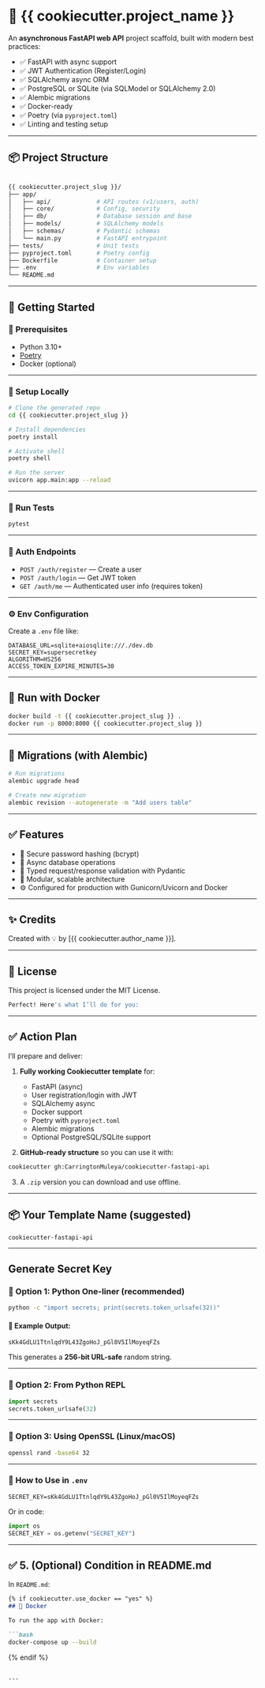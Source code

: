 # 🚀 {{ cookiecutter.project_name }}

An **asynchronous FastAPI web API** project scaffold, built with modern best practices:

- ✅ FastAPI with async support
- ✅ JWT Authentication (Register/Login)
- ✅ SQLAlchemy async ORM
- ✅ PostgreSQL or SQLite (via SQLModel or SQLAlchemy 2.0)
- ✅ Alembic migrations
- ✅ Docker-ready
- ✅ Poetry (via `pyproject.toml`)
- ✅ Linting and testing setup

---

## 📦 Project Structure

```bash

{{ cookiecutter.project_slug }}/
├── app/
│   ├── api/             # API routes (v1/users, auth)
│   ├── core/            # Config, security
│   ├── db/              # Database session and base
│   ├── models/          # SQLAlchemy models
│   ├── schemas/         # Pydantic schemas
│   └── main.py          # FastAPI entrypoint
├── tests/               # Unit tests
├── pyproject.toml       # Poetry config
├── Dockerfile           # Container setup
├── .env                 # Env variables
└── README.md

````

---

## 🚀 Getting Started

### 🔧 Prerequisites

- Python 3.10+
- [Poetry](https://python-poetry.org/docs/)
- Docker (optional)

---

### 🧱 Setup Locally

```bash
# Clone the generated repo
cd {{ cookiecutter.project_slug }}

# Install dependencies
poetry install

# Activate shell
poetry shell

# Run the server
uvicorn app.main:app --reload
````

---

### 🧪 Run Tests

```bash
pytest
```

---

### 🔐 Auth Endpoints

* `POST /auth/register` — Create a user
* `POST /auth/login` — Get JWT token
* `GET /auth/me` — Authenticated user info (requires token)

---

### ⚙️ Env Configuration

Create a `.env` file like:

```env
DATABASE_URL=sqlite+aiosqlite:///./dev.db
SECRET_KEY=supersecretkey
ALGORITHM=HS256
ACCESS_TOKEN_EXPIRE_MINUTES=30
```

---

## 🐳 Run with Docker

```bash
docker build -t {{ cookiecutter.project_slug }} .
docker run -p 8000:8000 {{ cookiecutter.project_slug }}
```

---

## 📜 Migrations (with Alembic)

```bash
# Run migrations
alembic upgrade head

# Create new migration
alembic revision --autogenerate -m "Add users table"
```

---

## ✅ Features

* 🔐 Secure password hashing (bcrypt)
* 🧠 Async database operations
* 🧪 Typed request/response validation with Pydantic
* 🧱 Modular, scalable architecture
* ⚙️ Configured for production with Gunicorn/Uvicorn and Docker

---

## ✨ Credits

Created with 💡 by \[{{ cookiecutter.author\_name }}].

---

## 📄 License

This project is licensed under the MIT License.

```bash
Perfect! Here's what I’ll do for you:
```
---

## ✅ Action Plan

I’ll prepare and deliver:

1. **Fully working Cookiecutter template** for:

   * FastAPI (async)
   * User registration/login with JWT
   * SQLAlchemy async
   * Docker support
   * Poetry with `pyproject.toml`
   * Alembic migrations
   * Optional PostgreSQL/SQLite support

2. **GitHub-ready structure** so you can use it with:

```bash
cookiecutter gh:CarringtonMuleya/cookiecutter-fastapi-api
```

3. A `.zip` version you can download and use offline.

---

## 📦 Your Template Name (suggested)

`cookiecutter-fastapi-api`

---
## Generate Secret Key

### 🔐 Option 1: Python One-liner (recommended)

```bash
python -c "import secrets; print(secrets.token_urlsafe(32))"
```

#### 🔢 Example Output:

```
sKk4GdLU1TtnlqdY9L43ZgoHoJ_pGl0V5IlMoyeqFZs
```

This generates a **256-bit URL-safe** random string.

---

### 🔐 Option 2: From Python REPL

```python
import secrets
secrets.token_urlsafe(32)
```

---

### 🔐 Option 3: Using OpenSSL (Linux/macOS)

```bash
openssl rand -base64 32
```

---

### 📌 How to Use in `.env`

```env
SECRET_KEY=sKk4GdLU1TtnlqdY9L43ZgoHoJ_pGl0V5IlMoyeqFZs
```

Or in code:

```python
import os
SECRET_KEY = os.getenv("SECRET_KEY")
```

---

## ✅ 5. (Optional) Condition in README.md

In `README.md`:

````markdown
{% if cookiecutter.use_docker == "yes" %}
## 🐳 Docker

To run the app with Docker:

```bash
docker-compose up --build
````

{% endif %}

```

---

```


<!-- ---

## 🔄 Do You Want Any of These?

* ✅ Optional Celery + Redis for background tasks?
* ✅ Role-based access control?
* ✅ GitHub Actions CI?
* ✅ Email verification?
* ✅ Admin dashboard?

Please confirm or specify preferences — I’ll then:

* Generate the template
* Push it to your GitHub
* Send you the zip download link

Let me know your final customization preferences, or just say “proceed with defaults.”
 -->
